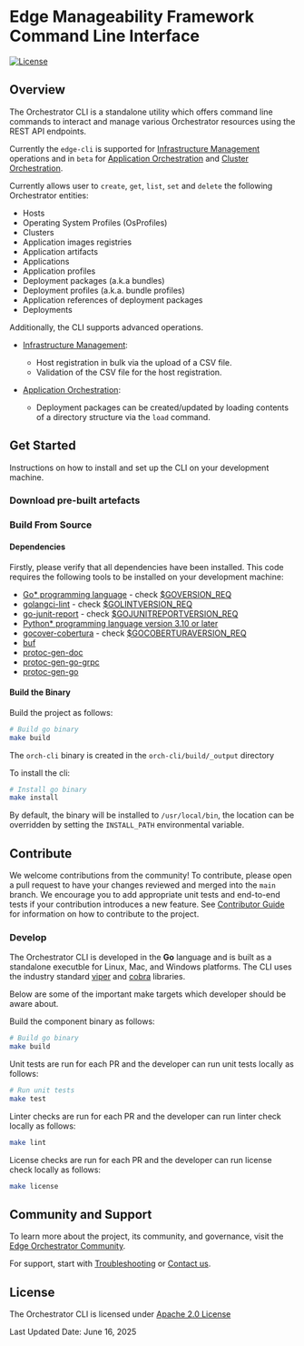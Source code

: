 <!---
  SPDX-FileCopyrightText: (C) 2025 Intel Corporation
  SPDX-License-Identifier: Apache-2.0
-->

# Edge Manageability Framework Command Line Interface

[![License](https://img.shields.io/badge/License-Apache%202.0-blue.svg)](https://opensource.org/licenses/Apache-2.0)

## Overview

The Orchestrator CLI is a standalone utility which offers command line commands
to interact and manage various Orchestrator resources using the
REST API endpoints.

Currently the `edge-cli` is supported for [Infrastructure Management] operations and
in `beta` for [Application Orchestration] and [Cluster Orchestration].

Currently allows user to `create`, `get`, `list`, `set` and `delete` the following
Orchestrator entities:

- Hosts
- Operating System Profiles (OsProfiles)
- Clusters
- Application images registries
- Application artifacts
- Applications
- Application profiles
- Deployment packages (a.k.a bundles)
- Deployment profiles (a.k.a. bundle profiles)
- Application references of deployment packages
- Deployments

Additionally, the CLI supports advanced operations.

- [Infrastructure Management]:

  - Host registration in bulk via the upload of a CSV file.
  - Validation of the CSV file for the host registration.

- [Application Orchestration]:

  - Deployment packages can be created/updated by loading contents of a
    directory structure via the `load` command.

## Get Started

Instructions on how to install and set up the CLI on your development machine.

### Download pre-built artefacts

[//]: # (TODO)

### Build From Source

#### Dependencies

Firstly, please verify that all dependencies have been installed. This code requires the following tools to be
installed on your development machine:

- [Go\* programming language](https://go.dev) - check [$GOVERSION_REQ](../version.mk)
- [golangci-lint](https://github.com/golangci/golangci-lint) - check [$GOLINTVERSION_REQ](../version.mk)
- [go-junit-report](https://github.com/jstemmer/go-junit-report) - check [$GOJUNITREPORTVERSION_REQ](../version.mk)
- [Python\* programming language version 3.10 or later](https://www.python.org/downloads)
- [gocover-cobertura](https://github.com/boumenot/gocover-cobertura) - check [$GOCOBERTURAVERSION_REQ](../version.mk)
- [buf](https://github.com/bufbuild/buf)
- [protoc-gen-doc](https://github.com/pseudomuto/protoc-gen-doc)
- [protoc-gen-go-grpc](https://pkg.go.dev/google.golang.org/grpc)
- [protoc-gen-go](https://pkg.go.dev/google.golang.org/protobuf)

#### Build the Binary

Build the project as follows:

```bash
# Build go binary
make build
```

The `orch-cli` binary is created in the `orch-cli/build/_output` directory

To install the cli:

```bash
# Install go binary
make install
```

By default, the binary will be installed to `/usr/local/bin`,
the location can be overridden by setting the `INSTALL_PATH` environmental variable.

## Contribute

We welcome contributions from the community! To contribute, please open a pull
request to have your changes reviewed and merged into the `main` branch.
We encourage you to add appropriate unit tests and end-to-end tests if
your contribution introduces a new feature. See [Contributor Guide] for
information on how to contribute to the project.

### Develop

The Orchestrator CLI is developed in the **Go** language and is built as a
standalone executble for Linux, Mac, and Windows platforms. The CLI uses
the industry standard [viper](https://github.com/spf13/viper) and
[cobra](https://github.com/spf13/cobra) libraries.

Below are some of the important make targets which developer should be aware about.

Build the component binary as follows:

```bash
# Build go binary
make build
```

Unit tests are run for each PR and the developer can run unit tests locally as follows:

```bash
# Run unit tests
make test
```

Linter checks are run for each PR and the developer can run linter check locally as follows:

```bash
make lint
```

License checks are run for each PR and the developer can run license check locally as follows:

```bash
make license
```

## Community and Support

To learn more about the project, its community, and governance, visit the [Edge Orchestrator Community].

For support, start with [Troubleshooting] or [Contact us].

## License

The Orchestrator CLI is licensed under [Apache 2.0 License]

Last Updated Date: June 16, 2025

[Application Orchestration]: https://github.com/open-edge-platform/app-orch-deployment
[Infrastructure Management]: https://github.com/open-edge-platform/infra-charts
[Cluster Orchestration]: https://github.com/open-edge-platform/cluster-extensions
[Contributor Guide]: https://docs.openedgeplatform.intel.com/edge-manage-docs/main/developer_guide/contributor_guide/index.html
[Troubleshooting]: https://docs.openedgeplatform.intel.com/edge-manage-docs/main/developer_guide/troubleshooting/index.html
[Contact us]: https://github.com/open-edge-platform
[Edge Orchestrator Community]: https://docs.openedgeplatform.intel.com/edge-manage-docs/main/index.html
[Apache 2.0 License]: LICENSES/Apache-2.0.txt
